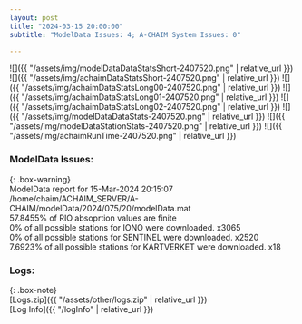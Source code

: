 ```yaml
---
layout: post
title: "2024-03-15 20:00:00"
subtitle: "ModelData Issues: 4; A-CHAIM System Issues: 0"

---
```


![]({{ "/assets/img/modelDataDataStatsShort-2407520.png" | relative_url }})
![]({{ "/assets/img/achaimDataStatsShort-2407520.png" | relative_url }})
![]({{ "/assets/img/achaimDataStatsLong00-2407520.png" | relative_url }})
![]({{ "/assets/img/achaimDataStatsLong01-2407520.png" | relative_url }})
![]({{ "/assets/img/achaimDataStatsLong02-2407520.png" | relative_url }})
![]({{ "/assets/img/modelDataDataStats-2407520.png" | relative_url }})
![]({{ "/assets/img/modelDataStationStats-2407520.png" | relative_url }})
![]({{ "/assets/img/achaimRunTime-2407520.png" | relative_url }})


### ModelData Issues:  
  
{: .box-warning}  
 ModelData report for 15-Mar-2024 20:15:07   
 /home/chaim/ACHAIM_SERVER/A-CHAIM/modelData/2024/075/20/modelData.mat   
 57.8455% of RIO absoprtion values are finite   
 0% of all possible stations for IONO were downloaded. x3065   
 0% of all possible stations for SENTINEL were downloaded. x2520   
 7.6923% of all possible stations for KARTVERKET were downloaded. x18   
  


### Logs:  
  
{: .box-note}  
[Logs.zip]({{ "/assets/other/logs.zip" | relative_url }})  
[Log Info]({{ "/logInfo" | relative_url }})  
